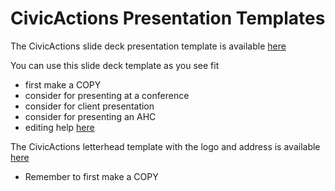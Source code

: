 # CivicActions Presentation Templates

The CivicActions slide deck presentation template is available  [here](https://docs.google.com/presentation/d/1uDn6UeISJJvAeC_gEOdDCLeaPrPwFlhziU2nKCl9zXs/edit?usp=sharing)

You can use this slide deck template as you see fit

*   first make a COPY
*   consider for presenting at a conference
*   consider for client presentation
*   consider for presenting an AHC
*   editing help [here](https://support.google.com/docs/topic/1694827?hl=en&ref_topic=2811776)

The CivicActions letterhead template with the logo and address is available  [here](https://docs.google.com/document/d/15VR5lohJ-gIhc3nnFaZHbMJqbWvPL8BfwBy79fB_aIY/edit)

*   Remember to first make a COPY
